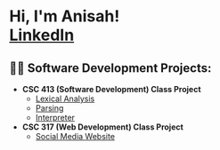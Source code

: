 <h1>Hi, I'm Anisah!<br/><a href=www.linkedin.com/in/anisah-chowdhury>LinkedIn</a>

<h2>👨‍💻 Software Development Projects:</h2>

- <b>CSC 413 (Software Development) Class Project</b>
  - [Lexical Analysis](https://github.com/sfsu-csc-413-fall-2023/lexical-analysis-AnisahC)
  - [Parsing](https://github.com/sfsu-csc-413-fall-2023/parser-part-1-AnisahC)
  - [Interpreter](https://github.com/sfsu-csc-413-fall-2023/interpreter-AnisahC)
- <b>CSC 317 (Web Development) Class Project</b>
  - [Social Media Website](https://github.com/AnisahC/social-media)
<!--
**joshmadakor1/joshmadakor1** is a ✨ _special_ ✨ repository because its `README.md` (this file) appears on your GitHub profile.

Here are some ideas to get you started:

- 🔭 I’m currently working on ...
- 🌱 I’m currently learning ...
- 👯 I’m looking to collaborate on ...
- 🤔 I’m looking for help with ...
- 💬 Ask me about ...
- 📫 How to reach me: ...
- 😄 Pronouns: ...
- ⚡ Fun fact: ...
-->
